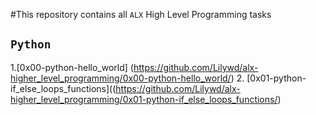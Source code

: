 #This repository contains all `ALX` High Level Programming tasks
## `Python`
1.[0x00-python-hello_world] (https://github.com/Lilywd/alx-higher_level_programming/0x00-python-hello_world/)
2. [0x01-python-if_else_loops_functions]((https://github.com/Lilywd/alx-higher_level_programming/0x01-python-if_else_loops_functions/)
